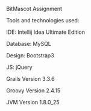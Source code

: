 BitMascot Assignment



Tools and technologies used:


IDE: Intellij Idea Ultimate Edition 

Database: MySQL 

Design: Bootstrap3 

JS: jQuery 

Grails Version 3.3.6 

Groovy Version 2.4.15 

JVM Version 1.8.0_25
